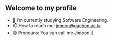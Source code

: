 ## Welcome to my profile

- 🌱 I’m currently studying Software Engineering.
- 📫 How to reach me: jimoon@gachon.ac.kr
- 😄 Pronouns: You can call me Jimoon :)
<!--
**JIM00N/JIM00N** is a ✨ _special_ ✨ repository because its `README.md` (this file) appears on your GitHub profile.

Here are some ideas to get you started:

- 🔭 My name  is Jiseok Moon

- 👯 I’m looking to collaborate on ...
- 🤔 I’m looking for help with ...
- 💬 Ask me about ...

- ⚡ Fun fact: ...
-->
